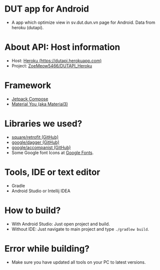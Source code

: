 # DUT app for Android
- A app which optimize view in sv.dut.dun.vn page for Android. Data from heroku (dutapi).

# About API: Host information
- Host: [Heroku (https://dutapi.herokuapp.com)](https://dutapi.herokuapp.com)
- Project: [ZoeMeow5466/DUTAPI_Heroku](https://github.com/ZoeMeow5466/DUTAPI_Heroku)

# Framework
- [Jetpack Compose](https://developer.android.com/jetpack/compose)
- [Material You (aka Material3)](https://developer.android.com/jetpack/androidx/releases/compose-material3)

# Libraries we used?
- [square/retrofit (GitHub)](https://github.com/square/retrofit)
- [google/dagger (GitHub)](https://github.com/google/dagger)
- [google/accompanist (GitHub)](https://github.com/google/accompanist)
- Some Google font Icons at [Google Fonts](https://fonts.google.com).

# Tools, IDE or text editor
- Gradle
- Android Studio or Intellij IDEA

# How to build?
- With Android Studio: Just open project and build.
- Without IDE: Just navigate to main project and type ``./gradlew build``.

# Error while building?
- Make sure you have updated all tools on your PC to latest versions.
